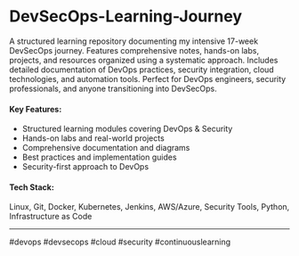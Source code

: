 # DevSecOps-Learning-Journey
A structured learning repository documenting my intensive 17-week DevSecOps journey. Features comprehensive notes, hands-on labs, projects, and resources organized using a systematic approach. Includes detailed documentation of DevOps practices, security integration, cloud technologies, and automation tools. Perfect for DevOps engineers, security professionals, and anyone transitioning into DevSecOps.


#### Key Features:
- Structured learning modules covering DevOps & Security
- Hands-on labs and real-world projects
- Comprehensive documentation and diagrams
- Best practices and implementation guides
- Security-first approach to DevOps


#### Tech Stack: 
Linux, Git, Docker, Kubernetes, Jenkins, AWS/Azure, Security Tools, Python, Infrastructure as Code

---

#devops #devsecops #cloud #security #continuouslearning
